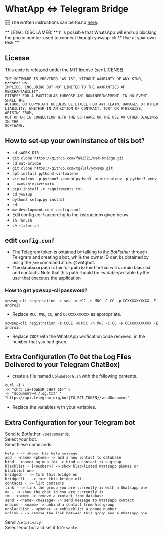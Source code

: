 # WhatApp <=> Telegram Bridge

🆕  The written instructions can be found [here](https://blog.shrimadhavuk.me/posts/2017/12/31/telegram-whatapp/).

** LEGAL DISCLAIMER: ** It is possible that WhatsApp will end up blocking the phone number used to connect through yowsup-cli ** Use at your own Risk **

## License

This code is released under the MIT license (see LICENSE).

```
THE SOFTWARE IS PROVIDED "AS IS", WITHOUT WARRANTY OF ANY KIND, EXPRESS OR
IMPLIED, INCLUDING BUT NOT LIMITED TO THE WARRANTIES OF MERCHANTABILITY,
FITNESS FOR A PARTICULAR PURPOSE AND NONINFRINGEMENT. IN NO EVENT SHALL THE
AUTHORS OR COPYRIGHT HOLDERS BE LIABLE FOR ANY CLAIM, DAMAGES OR OTHER
LIABILITY, WHETHER IN AN ACTION OF CONTRACT, TORT OR OTHERWISE, ARISING FROM,
OUT OF OR IN CONNECTION WITH THE SOFTWARE OR THE USE OR OTHER DEALINGS IN THE
SOFTWARE.
```

## How to set-up your own instance of this bot?

- ```cd $WORK_DIR```
- ```git clone https://github.com/fabi321/wat-bridge.git```
- ```cd wat-bridge```
- ```git clone https://github.com/tgalal/yowsup.git```
- ```apt install python3-virtualenv```
- ```virtualenv -p python3 venv``` or ```python3 -m virtualenv -p python3 venv```
- ```. venv/bin/activate```
- ```pip3 install -r requirements.txt```
- ```cd yowsup```
- ```python3 setup.py install```
- ```cd .. ```
- ```mv development.conf config.conf```
- Edit config.conf according to the instructions given below.
- ```sh run.sh```
- ```sh status.sh```

## edit ```config.conf```

- The Telegram token is obtained by talking to the *BotFather* through Telegram and creating a bot, while the owner ID can be obtained by using the `/me` command at i.e. @watgbot.
- The database path is the full path to the file that will contain blacklist and contacts. Note that this path should be readable/writable by the user that executes the application.

### How to get yowsup-cli password?

```
yowsup-cli registration -r sms -m MCC -n MNC -C CC -p CCXXXXXXXXXX -E android
```

- Replace ```MCC```, ```MNC```, ```CC```, and ```CCXXXXXXXXXX``` as appropriate.

```
yowsup-cli registration -R CODE -m MCC -n MNC -C CC -p CCXXXXXXXXXX -E android
```

- Replace ```CODE``` with the WhatsApp verification code received, in the number that you had given.

## Extra Configuration (To Get the Log Files Delivered to your Telegram ChatBox)

- create a file named `UploadToTG.sh` with the following contents.

```
curl -i \
-F "chat_id={OWNER_CHAT_ID}" \
-F "document=@./log.txt" \
"https://api.telegram.org/bot{TG_BOT_TOKEN}/sendDocument"
```

- Replace the variables with your variables.

## Extra Configuration for your Telegram bot
Send to Botfather: ```/setcommands```.    
Select your bot.  
Send these commands:
```
help - -> shows this help message
add - <name> <phone> -> add a new contact to database
bind - <name> <group id> -> bind a contact to a group
blacklist - [<number>] -> show blacklisted Whatsapp phones or blacklist one
bridgeon - -> turn this bridge on
bridgeoff - -> turn this bridge off
contacts - -> list contacts
link - -> link the group you are currently in with a Whatsapp one
me - -> show the chat id you are currently in
rm - <name> -> remove a contact from database
send - <name> <message> -> send message to Whatsapp contact
unbind - <name> -> unbind a contact from his group
unblacklist - <phone> -> unblacklist a phone number
unlink - -> remove the link between this group and a Whatsapp one
```
Send ```/setprivacy```.  
Select your bot and set it to ```Disable```.
